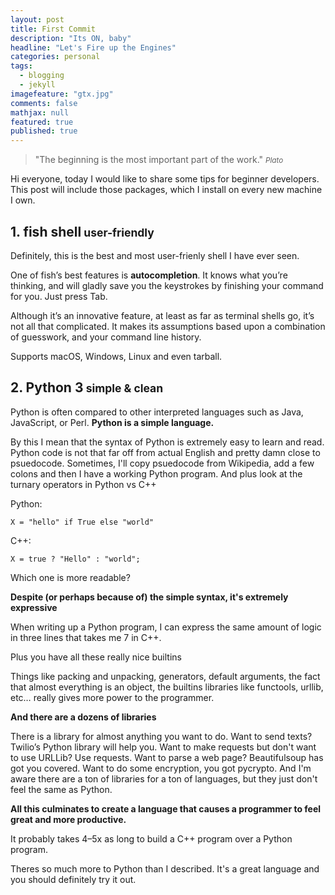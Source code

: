 ```yaml
---
layout: post
title: First Commit
description: "Its ON, baby"
headline: "Let's Fire up the Engines"
categories: personal
tags: 
  - blogging
  - jekyll
imagefeature: "gtx.jpg"
comments: false
mathjax: null
featured: true
published: true
---
```


>&quot;The beginning is the most important part of the work.&quot;
><small><cite title="Plato">Plato</cite></small>

Hi everyone, today I would like to share some tips for beginner developers. This post will include those packages, which I install on every new machine I own.

<h2>1. fish shell<small> user-friendly</small></h2>
Definitely, this is the best and most user-frienly shell I have ever seen. 


One of fish’s best features is <b>autocompletion</b>. It knows what you’re thinking, and will gladly save you the keystrokes by finishing your command for you. Just press Tab.

Although it’s an innovative feature, at least as far as terminal shells go, it’s not all that complicated. It makes its assumptions based upon a combination of guesswork, and your command line history.


Supports macOS, Windows, Linux and even tarball.

<h2>2. Python 3<small> simple & clean</small></h2>
Python is often compared to other interpreted languages such as Java, JavaScript, or Perl. <b>Python is a simple language.</b>


By this I mean that the syntax of Python is extremely easy to learn and read. Python code is not that far off from actual English and pretty damn close to psuedocode. Sometimes, I'll copy psuedocode from Wikipedia, add a few colons and then I have a working Python program. And plus look at the turnary operators in Python vs C++
<p>
Python:

<code>X = "hello" if True else "world"</code>

C++:

<code>X = true ? "Hello" : "world";</code>

Which one is more readable?
</p>


<b>Despite (or perhaps because of) the simple syntax, it's extremely expressive</b>

When writing up a Python program, I can express the same amount of logic in three lines that takes me 7 in C++.

Plus you have all these really nice builtins

Things like packing and unpacking, generators, default arguments, the fact that almost everything is an object, the builtins libraries like functools, urllib, etc… really gives more power to the programmer.


<b>And there are a dozens of libraries</b>

There is a library for almost anything you want to do. Want to send texts? Twilio’s Python library will help you. Want to make requests but don't want to use URLLib? Use requests. Want to parse a web page? Beautifulsoup has got you covered. Want to do some encryption, you got pycrypto. And I'm aware there are a ton of libraries for a ton of languages, but they just don't feel the same as Python.

<b>All this culminates to create a language that causes a programmer to feel great and more productive.</b>

It probably takes 4–5x as long to build a C++ program over a Python program.

Theres so much more to Python than I described. It's a great language and you should definitely try it out.